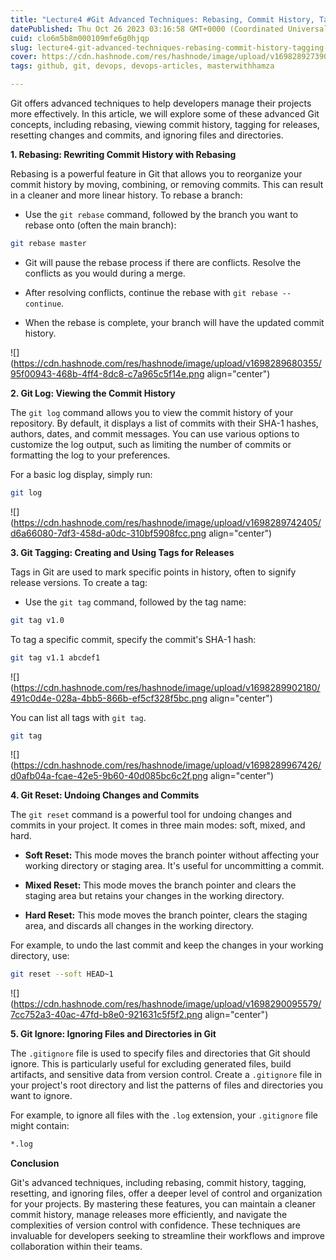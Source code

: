 ```yaml
---
title: "Lecture4 #Git Advanced Techniques: Rebasing, Commit History, Tagging, Reset, and Ignore"
datePublished: Thu Oct 26 2023 03:16:58 GMT+0000 (Coordinated Universal Time)
cuid: clo6m5b8m000109mfe6g0hjqp
slug: lecture4-git-advanced-techniques-rebasing-commit-history-tagging-reset-and-ignore
cover: https://cdn.hashnode.com/res/hashnode/image/upload/v1698289273900/2bc087df-555e-419d-a503-a969691a9fc7.png
tags: github, git, devops, devops-articles, masterwithhamza

---
```


Git offers advanced techniques to help developers manage their projects more effectively. In this article, we will explore some of these advanced Git concepts, including rebasing, viewing commit history, tagging for releases, resetting changes and commits, and ignoring files and directories.

**1\. Rebasing: Rewriting Commit History with Rebasing**

Rebasing is a powerful feature in Git that allows you to reorganize your commit history by moving, combining, or removing commits. This can result in a cleaner and more linear history. To rebase a branch:

* Use the `git rebase` command, followed by the branch you want to rebase onto (often the main branch):
    

```bash
git rebase master
```

* Git will pause the rebase process if there are conflicts. Resolve the conflicts as you would during a merge.
    
* After resolving conflicts, continue the rebase with `git rebase --continue`.
    
* When the rebase is complete, your branch will have the updated commit history.
    

![](https://cdn.hashnode.com/res/hashnode/image/upload/v1698289680355/95f00943-468b-4ff4-8dc8-c7a965c5f14e.png align="center")

**2\. Git Log: Viewing the Commit History**

The `git log` command allows you to view the commit history of your repository. By default, it displays a list of commits with their SHA-1 hashes, authors, dates, and commit messages. You can use various options to customize the log output, such as limiting the number of commits or formatting the log to your preferences.

For a basic log display, simply run:

```bash
git log
```

![](https://cdn.hashnode.com/res/hashnode/image/upload/v1698289742405/d6a66080-7df3-458d-a0dc-310bf5908fcc.png align="center")

**3\. Git Tagging: Creating and Using Tags for Releases**

Tags in Git are used to mark specific points in history, often to signify release versions. To create a tag:

* Use the `git tag` command, followed by the tag name:
    

```bash
git tag v1.0
```

To tag a specific commit, specify the commit's SHA-1 hash:

```bash
git tag v1.1 abcdef1
```

![](https://cdn.hashnode.com/res/hashnode/image/upload/v1698289902180/491c0d4e-028a-4bb5-866b-ef5cf328f5bc.png align="center")

You can list all tags with `git tag`.

```bash
git tag
```

![](https://cdn.hashnode.com/res/hashnode/image/upload/v1698289967426/d0afb04a-fcae-42e5-9b60-40d085bc6c2f.png align="center")

**4\. Git Reset: Undoing Changes and Commits**

The `git reset` command is a powerful tool for undoing changes and commits in your project. It comes in three main modes: soft, mixed, and hard.

* **Soft Reset:** This mode moves the branch pointer without affecting your working directory or staging area. It's useful for uncommitting a commit.
    
* **Mixed Reset:** This mode moves the branch pointer and clears the staging area but retains your changes in the working directory.
    
* **Hard Reset:** This mode moves the branch pointer, clears the staging area, and discards all changes in the working directory.
    

For example, to undo the last commit and keep the changes in your working directory, use:

```bash
git reset --soft HEAD~1
```

![](https://cdn.hashnode.com/res/hashnode/image/upload/v1698290095579/7cc752a3-40ac-47fd-b8e0-921631c5f5f2.png align="center")

**5\. Git Ignore: Ignoring Files and Directories in Git**

The `.gitignore` file is used to specify files and directories that Git should ignore. This is particularly useful for excluding generated files, build artifacts, and sensitive data from version control. Create a `.gitignore` file in your project's root directory and list the patterns of files and directories you want to ignore.

For example, to ignore all files with the `.log` extension, your `.gitignore` file might contain:

```bash
*.log
```

**Conclusion**

Git's advanced techniques, including rebasing, commit history, tagging, resetting, and ignoring files, offer a deeper level of control and organization for your projects. By mastering these features, you can maintain a cleaner commit history, manage releases more efficiently, and navigate the complexities of version control with confidence. These techniques are invaluable for developers seeking to streamline their workflows and improve collaboration within their teams.